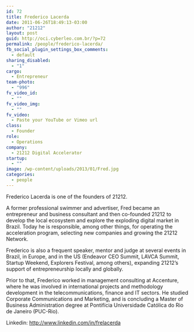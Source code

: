 ```yaml
---
id: 72
title: Frederico Lacerda
date: 2011-06-26T18:49:13-03:00
author: "21212"
layout: post
guid: http://oci.cyberleo.com.br/?p=72
permalink: /people/frederico-lacerda/
fb_social_plugin_settings_box_comments:
  - default
sharing_disabled:
  - "1"
cargo:
  - Entrepreneur
team-photo:
  - "996"
fv_video_id:
  - ""
fv_video_img:
  - ""
fv_video:
  - Paste your YouTube or Vimeo url
class:
  - Founder
role:
  - Operations
company:
  - 21212 Digital Accelerator
startup:
  - ""
image: /wp-content/uploads/2013/01/Fred.jpg
categories:
  - people
---
```

Frederico Lacerda is one of the founders of 21212.

A former professional swimmer and advertiser, Fred became an entrepreneur and business consultant and then co-founded 21212 to develop the local ecosystem and explore the exploding digital market in Brazil. Today he is responsible, among other things, for operating the acceleration program, selecting new companies and growing the 21212 Network.

Frederico is also a frequent speaker, mentor and judge at several events in Brazil, in Europe, and in the US (Endeavor CEO Summit, LAVCA Summit, Startup Weekend, Explorers Festival, among others), expanding 21212&#8217;s support of entrepreneurship locally and globally.

Prior to that, Frederico worked in management consulting at Accenture, where he was involved in international projects and methodology development in the telecommunications, finance and IT sectors. He studied Corporate Communications and Marketing, and is concluding a Master of Business Administration degree at Pontifícia Universidade Católica do Rio de Janeiro (PUC-Rio).

Linkedin: <a title="Fred Linkedin" href="http://www.linkedin.com/in/frelacerda" target="_blank">http://www.linkedin.com/in/frelacerda</a>